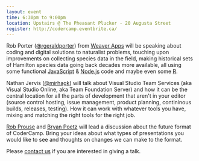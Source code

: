 ```yaml
---
layout: event
time: 6:30pm to 9:00pm
location: Upstairs @ The Pheasant Plucker - 20 Augusta Street
register: http://codercamp.eventbrite.ca/
---
```


Rob Porter ([@rgeraldporter](https://twitter.com/rgeraldporter)) from
[Weaver Apps](http://weeverapps.com/) will be speaking about coding and digital
solutions to naturalist problems, touching upon improvements on collecting
species data in the field, making historical sets of Hamilton species data going
back decades more available, all using some functional
[JavaScript](https://www.javascript.com/) & [Node.js](https://nodejs.org/en/)
code and maybe even some [R](https://www.r-project.org/).

Nathan Jervis ([@mirhagk](https://twitter.com/mirhagk)) will talk about Visual Studio Team Services (aka Visual Studio Online, aka Team Foundation Server) and how it can be the central location for all the parts of development that aren't in your editor (source control hosting, issue management, product planning, contininous builds, releases, testing). How it can work with whatever tools you have, mixing and matching the right tools for the right job.

[Rob Prouse](https://twitter.com/rprouse) and [Bryan Poetz](https://twitter.com/bpoetz)
 will lead a discussion about the future format of CoderCamp. Bring your ideas
 about what types of presentations you would like to see and thoughts on changes
 we can make to the format.

Please
[contact us](mailto:codercamphamilton@gmail.com) if you are interested in giving
a talk.

